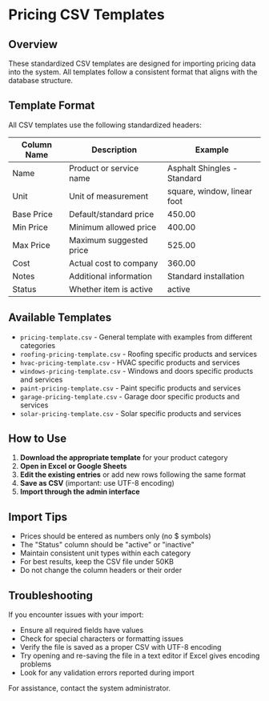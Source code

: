 # Pricing CSV Templates

## Overview
These standardized CSV templates are designed for importing pricing data into the system. All templates follow a consistent format that aligns with the database structure.

## Template Format
All CSV templates use the following standardized headers:

| Column Name | Description | Example |
|-------------|-------------|---------|
| Name | Product or service name | Asphalt Shingles - Standard |
| Unit | Unit of measurement | square, window, linear foot |
| Base Price | Default/standard price | 450.00 |
| Min Price | Minimum allowed price | 400.00 |
| Max Price | Maximum suggested price | 525.00 |
| Cost | Actual cost to company | 360.00 |
| Notes | Additional information | Standard installation |
| Status | Whether item is active | active |

## Available Templates
- `pricing-template.csv` - General template with examples from different categories
- `roofing-pricing-template.csv` - Roofing specific products and services
- `hvac-pricing-template.csv` - HVAC specific products and services
- `windows-pricing-template.csv` - Windows and doors specific products and services
- `paint-pricing-template.csv` - Paint specific products and services
- `garage-pricing-template.csv` - Garage door specific products and services
- `solar-pricing-template.csv` - Solar specific products and services

## How to Use

1. **Download the appropriate template** for your product category
2. **Open in Excel or Google Sheets**
3. **Edit the existing entries** or add new rows following the same format
4. **Save as CSV** (important: use UTF-8 encoding)
5. **Import through the admin interface**

## Import Tips

- Prices should be entered as numbers only (no $ symbols)
- The "Status" column should be "active" or "inactive"
- Maintain consistent unit types within each category
- For best results, keep the CSV file under 50KB
- Do not change the column headers or their order

## Troubleshooting

If you encounter issues with your import:

- Ensure all required fields have values
- Check for special characters or formatting issues
- Verify the file is saved as a proper CSV with UTF-8 encoding
- Try opening and re-saving the file in a text editor if Excel gives encoding problems
- Look for any validation errors reported during import

For assistance, contact the system administrator. 